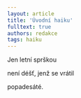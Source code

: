 ```yaml
---
layout: article
title: 'Úvodní haiku'
fulltext: true
authors: redakce
tags: haiku
---
```


Jen letní sprškou

není déšť, jenž se vrátil

popadesáté.
